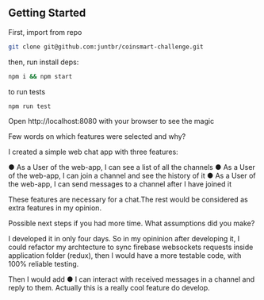## Getting Started

First, import from repo
```bash
git clone git@github.com:juntbr/coinsmart-challenge.git
```

then, run install deps:

```bash
npm i && npm start
```


to run tests

```bash
npm run test
```

Open http://localhost:8080 with your browser to see the magic

Few words on which features were selected and why?

I created a simple web chat app with three features:

● As a User of the web-app, I can see a list of all the channels 
● As a User of the web-app, I can join a channel and see the history of it
● As a User of the web-app, I can send messages to a channel after I have joined it 

These features are necessary for a chat.The rest would be considered as extra features in my opinion. 


Possible next steps if you had more time. What assumptions did you make?

I developed it in only four days. So in my opininion after developing it, I could refactor my archtecture to sync firebase websockets requests inside application folder (redux), then I would have a more testable code, with 100% reliable testing.

Then I would add ● I can interact with received messages in a channel and reply to them. Actually this is a really cool feature do develop.
